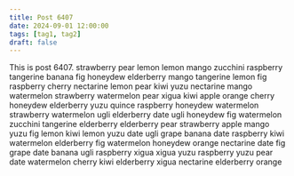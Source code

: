 ```yaml
---
title: Post 6407
date: 2024-09-01 12:00:00
tags: [tag1, tag2]
draft: false
---
```

This is post 6407.
strawberry
pear
lemon
lemon
mango
zucchini
raspberry
tangerine
banana
fig
honeydew
elderberry
mango
tangerine
lemon
fig
raspberry
cherry
nectarine
lemon
pear
kiwi
yuzu
nectarine
mango
watermelon
strawberry
watermelon
pear
xigua
kiwi
apple
orange
cherry
honeydew
elderberry
yuzu
quince
raspberry
honeydew
watermelon
strawberry
watermelon
ugli
elderberry
date
ugli
honeydew
fig
watermelon
zucchini
tangerine
elderberry
elderberry
pear
strawberry
apple
mango
yuzu
fig
lemon
kiwi
lemon
yuzu
date
ugli
grape
banana
date
raspberry
kiwi
watermelon
elderberry
fig
watermelon
honeydew
orange
nectarine
date
fig
grape
date
banana
ugli
raspberry
xigua
xigua
yuzu
raspberry
yuzu
pear
date
watermelon
cherry
kiwi
elderberry
xigua
nectarine
elderberry
orange
